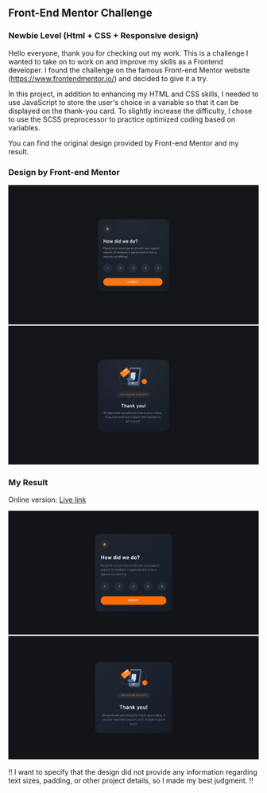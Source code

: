 ## Front-End Mentor Challenge
### Newbie Level (Html + CSS + Responsive design)

Hello everyone, thank you for checking out my work. This is a challenge I wanted to take on to work on and improve my skills as a Frontend developer. I found the challenge on the famous Front-end Mentor website (https://www.frontendmentor.io/) and decided to give it a try.

In this project, in addition to enhancing my HTML and CSS skills, I needed to use JavaScript to store the user's choice in a variable so that it can be displayed on the thank-you card. To slightly increase the difficulty, I chose to use the SCSS preprocessor to practice optimized coding based on variables.

You can find the original design provided by Front-end Mentor and my result.

### Design by Front-end Mentor
![Design by Front-end Mentor.](/design/desktop-design.jpg)
![Design by Front-end Mentor.](/design/desktop-thank-you-state.jpg)

### My Result
Online version: [Live link](https://albertodemaria.github.io/FE-Mentor__Interactive-rating-component/public_html/index.html)

![My result.](/design/result/Final_1.png)
![My result.](/design/result/Final_2.png)

!! I want to specify that the design did not provide any information regarding text sizes, padding, or other project details, so I made my best judgment. !!